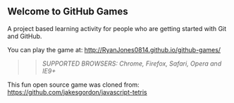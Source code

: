 ## Welcome to GitHub Games

A project based learning activity for people who are getting started with Git and GitHub.

You can play the game at: http://RyanJones0814.github.io/github-games/

>> _*SUPPORTED BROWSERS*: Chrome, Firefox, Safari, Opera and IE9+_

This fun open source game was cloned from: https://github.com/jakesgordon/javascript-tetris
